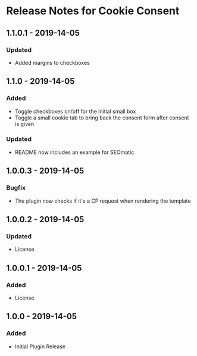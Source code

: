 # Release Notes for Cookie Consent
## 1.1.0.1 - 2019-14-05

### Updated
- Added margins to checkboxes

## 1.1.0 - 2019-14-05

### Added
- Toggle checkboxes on/off for the initial small box
- Toggle a small cookie tab to bring back the consent form after consent is given

### Updated
- README now includes an example for SEOmatic

## 1.0.0.3 - 2019-14-05

### Bugfix
- The plugin now checks if it's a CP request when rendering the template

## 1.0.0.2 - 2019-14-05

### Updated
- License

## 1.0.0.1 - 2019-14-05

### Added
- License

## 1.0.0 - 2019-14-05

### Added
- Initial Plugin Release